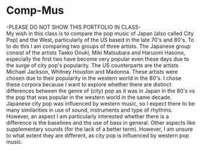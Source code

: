 # Comp-Mus
-PLEASE DO NOT SHOW THIS PORTFOLIO IN CLASS-   
My wish in this class is to compare the pop music of Japan (also called City Pop) and the West, particularly of the US based in the late 70's and 80's. To to do this I am comparing two groups of three artists. The Japanese group consist of the artists Taeko Onuki, Miki Matsubara and Haruomi Hasono, especially the first two have become very popular even these days due to the surge of city pop's popularity. The US counterparts are the artists Michael Jackson, Whitney Houston and Madonna. These artists were chosen due to their popularity in the western world in the 80's. I chose these corpora because I want to explore whether there are distinct differences between the genre of (city) pop as it was in Japan in the 80's vs the pop that was popular in the western world in the same decade. Japanese city pop was influenced by western music, so I expect there to be many similarities in use of sound, instruments and type of rhythms. However, an aspect I am particularly interested whether there is a difference is the baselines and the use of bass in general. Other aspects like supplementary sounds (for the lack of a better term). However, I am unsure to what extent they are different, as city pop is influenced by western pop music.   






